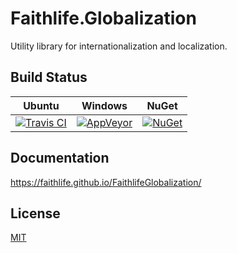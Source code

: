# Faithlife.Globalization

Utility library for internationalization and localization.

## Build Status

Ubuntu | Windows | NuGet
--- | --- | ---
[![Travis CI](https://img.shields.io/travis/Faithlife/FaithlifeGlobalization/master.svg)](https://travis-ci.org/Faithlife/FaithlifeGlobalization) | [![AppVeyor](https://img.shields.io/appveyor/ci/Faithlife/faithlifeglobalization/master.svg)](https://ci.appveyor.com/project/Faithlife/faithlifeglobalization) | [![NuGet](https://img.shields.io/nuget/v/Faithlife.Globalization.svg)](https://www.nuget.org/packages/Faithlife.Globalization)

## Documentation

https://faithlife.github.io/FaithlifeGlobalization/

## License

[MIT](LICENSE)
